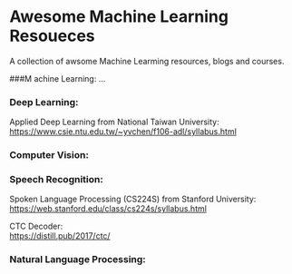 # Awesome Machine Learning Resoueces
A collection of awsome Machine Learming resources, blogs and courses.

###M achine Learning:
...

### Deep Learning:
Applied Deep Learning from National Taiwan University:  
https://www.csie.ntu.edu.tw/~yvchen/f106-adl/syllabus.html

### Computer Vision:

### Speech Recognition:
Spoken Language Processing (CS224S) from Stanford University:  
https://web.stanford.edu/class/cs224s/syllabus.html

CTC Decoder:  
https://distill.pub/2017/ctc/

### Natural Language Processing:

